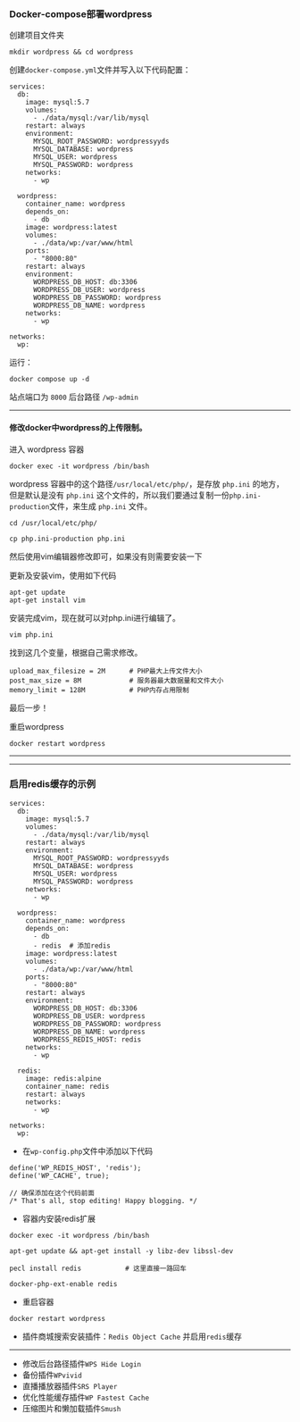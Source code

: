 ###  Docker-compose部署wordpress



创建项目文件夹

```
mkdir wordpress && cd wordpress
```

创建`docker-compose.yml`文件并写入以下代码配置：


```
services:
  db:
    image: mysql:5.7
    volumes:
      - ./data/mysql:/var/lib/mysql
    restart: always
    environment:
      MYSQL_ROOT_PASSWORD: wordpressyyds
      MYSQL_DATABASE: wordpress
      MYSQL_USER: wordpress
      MYSQL_PASSWORD: wordpress
    networks:
      - wp

  wordpress:
    container_name: wordpress
    depends_on:
      - db
    image: wordpress:latest
    volumes:
      - ./data/wp:/var/www/html
    ports:
      - "8000:80"
    restart: always
    environment:
      WORDPRESS_DB_HOST: db:3306
      WORDPRESS_DB_USER: wordpress
      WORDPRESS_DB_PASSWORD: wordpress
      WORDPRESS_DB_NAME: wordpress
    networks:
      - wp

networks:
  wp:
```

运行：

```
docker compose up -d
```

站点端口为 `8000`     后台路径 `/wp-admin`

---




#### 修改docker中wordpress的上传限制。


进入 wordpress 容器
```
docker exec -it wordpress /bin/bash
```
wordpress 容器中的这个路径`/usr/local/etc/php/`，是存放 `php.ini` 的地方，但是默认是没有 `php.ini` 这个文件的，所以我们要通过复制一份`php.ini-production`文件，来生成 `php.ini` 文件。
```
cd /usr/local/etc/php/
```
```
cp php.ini-production php.ini
```
然后使用vim编辑器修改即可，如果没有则需要安装一下

更新及安装vim，使用如下代码
```
apt-get update
apt-get install vim
```
安装完成vim，现在就可以对php.ini进行编辑了。
```
vim php.ini
```
找到这几个变量，根据自己需求修改。
```
upload_max_filesize = 2M      # PHP最大上传文件大小
post_max_size = 8M            # 服务器最大数据量和文件大小
memory_limit = 128M           # PHP内存占用限制
```
最后一步！

重启wordpress
```
docker restart wordpress
```

---

---

### 启用redis缓存的示例

```
services:
  db:
    image: mysql:5.7
    volumes:
      - ./data/mysql:/var/lib/mysql
    restart: always
    environment:
      MYSQL_ROOT_PASSWORD: wordpressyyds
      MYSQL_DATABASE: wordpress
      MYSQL_USER: wordpress
      MYSQL_PASSWORD: wordpress
    networks:
      - wp

  wordpress:
    container_name: wordpress
    depends_on:
      - db
      - redis  # 添加redis
    image: wordpress:latest
    volumes:
      - ./data/wp:/var/www/html
    ports:
      - "8000:80"
    restart: always
    environment:
      WORDPRESS_DB_HOST: db:3306
      WORDPRESS_DB_USER: wordpress
      WORDPRESS_DB_PASSWORD: wordpress
      WORDPRESS_DB_NAME: wordpress
      WORDPRESS_REDIS_HOST: redis
    networks:
      - wp

  redis:
    image: redis:alpine
    container_name: redis
    restart: always
    networks:
      - wp

networks:
  wp:
```

- 在`wp-config.php`文件中添加以下代码
```
define('WP_REDIS_HOST', 'redis');
define('WP_CACHE', true);

// 确保添加在这个代码前面
/* That's all, stop editing! Happy blogging. */
```

- 容器内安装redis扩展
```
docker exec -it wordpress /bin/bash
```
```
apt-get update && apt-get install -y libz-dev libssl-dev

pecl install redis           # 这里直接一路回车

docker-php-ext-enable redis
```
- 重启容器
```
docker restart wordpress
```

- 插件商城搜索安装插件：`Redis Object Cache` 并启用`redis`缓存
---
- 修改后台路径插件`WPS Hide Login`
- 备份插件`WPvivid`
- 直播播放器插件`SRS Player`
- 优化性能缓存插件`WP Fastest Cache`
- 压缩图片和懒加载插件`Smush`
